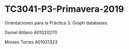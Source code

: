 ﻿# TC3041-P3-Primavera-2019
Orientaciones para la Práctica 3. Graph databases

Daniel Atilano A01020270

Moises Torres A01021323